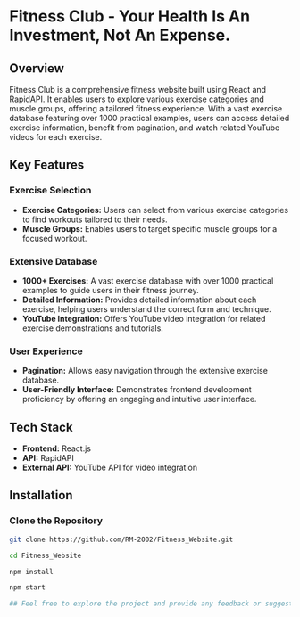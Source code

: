# Fitness Club - Your Health Is An Investment, Not An Expense.

## Overview

Fitness Club is a comprehensive fitness website built using React and RapidAPI. It enables users to explore various exercise categories and muscle groups, offering a tailored fitness experience. With a vast exercise database featuring over 1000 practical examples, users can access detailed exercise information, benefit from pagination, and watch related YouTube videos for each exercise.

## Key Features

### Exercise Selection
- **Exercise Categories:** Users can select from various exercise categories to find workouts tailored to their needs.
- **Muscle Groups:** Enables users to target specific muscle groups for a focused workout.

### Extensive Database
- **1000+ Exercises:** A vast exercise database with over 1000 practical examples to guide users in their fitness journey.
- **Detailed Information:** Provides detailed information about each exercise, helping users understand the correct form and technique.
- **YouTube Integration:** Offers YouTube video integration for related exercise demonstrations and tutorials.

### User Experience
- **Pagination:** Allows easy navigation through the extensive exercise database.
- **User-Friendly Interface:** Demonstrates frontend development proficiency by offering an engaging and intuitive user interface.

## Tech Stack

- **Frontend:** React.js
- **API:** RapidAPI
- **External API:** YouTube API for video integration

## Installation

### Clone the Repository

```bash
git clone https://github.com/RM-2002/Fitness_Website.git

cd Fitness_Website

npm install

npm start

## Feel free to explore the project and provide any feedback or suggestions!





